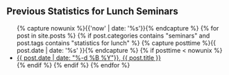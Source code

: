 
## Previous Statistics for Lunch Seminars

<ul>
    {% capture nowunix %}{{'now' | date: '%s'}}{% endcapture %}
    {% for post in site.posts %}
    {% if post.categories contains "seminars" and post.tags contains "statistics for lunch" %}
        {% capture posttime %}{{ post.date | date: '%s' }}{% endcapture %}
        {% if posttime < nowunix %}
            <li>
                <a href="{{ absolute_url }}{{ post.url }}">{{ post.date | date: "%-d %B %Y"}}, {{ post.title }}</a>
            </li>
        {% endif %}
    {% endif %}
    {% endfor %}
</ul>
